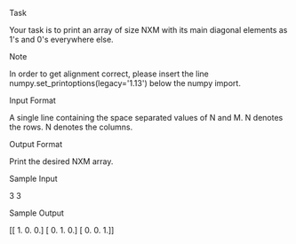 Task

Your task is to print an array of size NXM with its main diagonal elements as 1's and 0's everywhere else.

Note

In order to get alignment correct, please insert the line numpy.set_printoptions(legacy='1.13') below the numpy import.

Input Format

A single line containing the space separated values of N and M.
N denotes the rows.
N denotes the columns.

Output Format

Print the desired NXM array.

Sample Input

3 3

Sample Output

[[ 1.  0.  0.]
 [ 0.  1.  0.]
 [ 0.  0.  1.]]